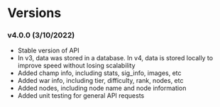 # Versions

### v4.0.0 (3/10/2022)
 - Stable version of API
 - In v3, data was stored in a database. In v4, data is stored locally to improve speed without losing      scalability
 - Added champ info, including stats, sig_info, images, etc
 - Added war info, including tier, difficulty, rank, nodes, etc
 - Added nodes, including node name and node information
 - Added unit testing for general API requests
